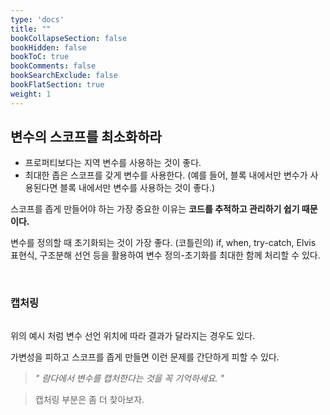 ```yaml
---
type: 'docs'
title: ""
bookCollapseSection: false
bookHidden: false
bookToC: true
bookComments: false
bookSearchExclude: false
bookFlatSection: true
weight: 1
---
```


## 변수의 스코프를 최소화하라

- 프로퍼티보다는 지역 변수를 사용하는 것이 좋다.
- 최대한 좁은 스코프를 갖게 변수를 사용한다. (예를 들어, 블록 내에서만 변수가 사용된다면 블록 내에서만 변수를 사용하는 것이 좋다.)

스코프를 좁게 만들어야 하는 가장 중요한 이유는 **코드를 추적하고 관리하기 쉽기 때문이다.**

변수를 정의할 때 초기화되는 것이 가장 좋다. (코틀린의) if, when, try-catch, Elvis 표현식, 구조분해 선언 등을 활용하여 변수 정의-초기화를 최대한 함께 처리할 수 있다. 

<br>

### 캡처링

```
```

위의 예시 처럼 변수 선언 위치에 따라 결과가 달라지는 경우도 있다. 

가변성을 피하고 스코프를 좁게 만들면 이런 문제를 간단하게 피할 수 있다.

> *" 람다에서 변수를 캡처한다는 것을 꼭 기억하세요. "*

> 캡처링 부분은 좀 더 찾아보자.
